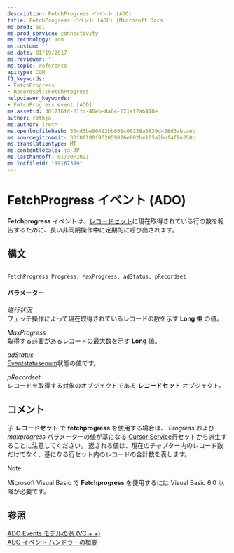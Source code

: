 ```yaml
---
description: FetchProgress イベント (ADO)
title: FetchProgress イベント (ADO) |Microsoft Docs
ms.prod: sql
ms.prod_service: connectivity
ms.technology: ado
ms.custom: ''
ms.date: 01/19/2017
ms.reviewer: ''
ms.topic: reference
apitype: COM
f1_keywords:
- FetchProgress
- Recordset::FetchProgress
helpviewer_keywords:
- FetchProgress event [ADO]
ms.assetid: 301716fd-81fc-40eb-8a04-221ef7ab410e
author: rothja
ms.author: jroth
ms.openlocfilehash: 53cd3be90492bb601c06138a3829d428d3abcaeb
ms.sourcegitcommit: 33f0f190f962059826e002be165a2bef4f9e350c
ms.translationtype: MT
ms.contentlocale: ja-JP
ms.lasthandoff: 01/30/2021
ms.locfileid: "99167399"
---
```

# <a name="fetchprogress-event-ado"></a>FetchProgress イベント (ADO)
**Fetchprogress** イベントは、[レコードセット](../../../ado/reference/ado-api/recordset-object-ado.md)に現在取得されている行の数を報告するために、長い非同期操作中に定期的に呼び出されます。  
  
## <a name="syntax"></a>構文  
  
```  
  
FetchProgress Progress, MaxProgress, adStatus, pRecordset  
```  
  
#### <a name="parameters"></a>パラメーター  
 *進行状況*  
 フェッチ操作によって現在取得されているレコードの数を示す **Long 型** の値。  
  
 *MaxProgress*  
 取得する必要があるレコードの最大数を示す **Long** 値。  
  
 *adStatus*  
 [Eventstatusenum](../../../ado/reference/ado-api/eventstatusenum.md)状態の値です。  
  
 *pRecordset*  
 レコードを取得する対象のオブジェクトである **レコードセット** オブジェクト。  
  
## <a name="remarks"></a>コメント  
 子 **レコードセット** で **fetchprogress** を使用する場合は、 *Progress* および *maxprogress* パラメーターの値が基になる [Cursor Service](../../../ado/guide/appendixes/microsoft-cursor-service-for-ole-db-ado-service-component.md)行セットから派生することに注意してください。 返される値は、現在のチャプター内のレコード数だけでなく、基になる行セット内のレコードの合計数を表します。  
  
> [!NOTE]
>  Microsoft Visual Basic で **Fetchprogress** を使用するには Visual Basic 6.0 以降が必要です。  
  
## <a name="see-also"></a>参照  
 [ADO Events モデルの例 (VC + +)](../../../ado/reference/ado-api/ado-events-model-example-vc.md)   
 [ADO イベント ハンドラーの概要](../../../ado/guide/data/ado-event-handler-summary.md)
